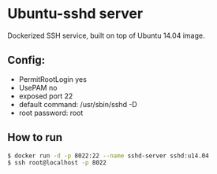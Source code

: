 # Ubuntu-sshd server

Dockerized SSH service, built on top of Ubuntu 14.04 image.

## Config:

- PermitRootLogin yes
- UsePAM no
- exposed port 22
- default command: /usr/sbin/sshd -D
- root password: root

## How to run

```sh
$ docker run -d -p 8022:22 --name sshd-server sshd:u14.04
$ ssh root@localhost -p 8022
```



